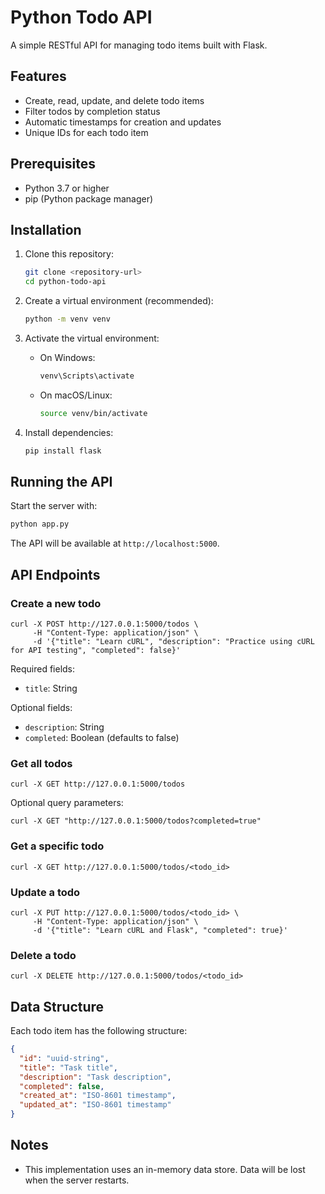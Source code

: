 # Python Todo API

A simple RESTful API for managing todo items built with Flask.

## Features

- Create, read, update, and delete todo items
- Filter todos by completion status
- Automatic timestamps for creation and updates
- Unique IDs for each todo item

## Prerequisites

- Python 3.7 or higher
- pip (Python package manager)

## Installation

1. Clone this repository:

   ```bash
   git clone <repository-url>
   cd python-todo-api
   ```

2. Create a virtual environment (recommended):

   ```bash
   python -m venv venv
   ```

3. Activate the virtual environment:

   - On Windows:

     ```bash
     venv\Scripts\activate
     ```

   - On macOS/Linux:

     ```bash
     source venv/bin/activate
     ```

4. Install dependencies:

   ```bash
   pip install flask
   ```

## Running the API

Start the server with:

```bash
python app.py
```

The API will be available at `http://localhost:5000`.

## API Endpoints

### Create a new todo

```cURL
curl -X POST http://127.0.0.1:5000/todos \
     -H "Content-Type: application/json" \
     -d '{"title": "Learn cURL", "description": "Practice using cURL for API testing", "completed": false}'
```

Required fields:

- `title`: String

Optional fields:

- `description`: String
- `completed`: Boolean (defaults to false)

### Get all todos

```cURL
curl -X GET http://127.0.0.1:5000/todos
```

Optional query parameters:

```cURL
curl -X GET "http://127.0.0.1:5000/todos?completed=true"
```

### Get a specific todo

```cURL
curl -X GET http://127.0.0.1:5000/todos/<todo_id>
```

### Update a todo

```cURL
curl -X PUT http://127.0.0.1:5000/todos/<todo_id> \
     -H "Content-Type: application/json" \
     -d '{"title": "Learn cURL and Flask", "completed": true}'

```

### Delete a todo

```cURL
curl -X DELETE http://127.0.0.1:5000/todos/<todo_id>
```


## Data Structure

Each todo item has the following structure:

```json
{
  "id": "uuid-string",
  "title": "Task title",
  "description": "Task description",
  "completed": false,
  "created_at": "ISO-8601 timestamp",
  "updated_at": "ISO-8601 timestamp"
}
```

## Notes

- This implementation uses an in-memory data store. Data will be lost when the server restarts.

